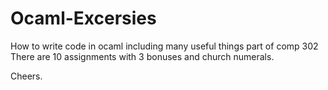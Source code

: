 # Ocaml-Excersies
How to write code in ocaml including many useful things part of comp 302
There are 10 assignments with 3 bonuses and church numerals.

Cheers.
